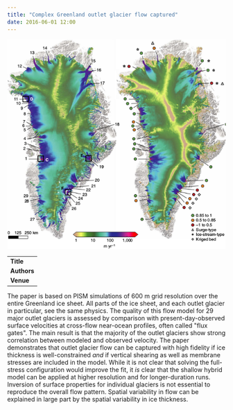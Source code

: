 ```yaml
---
title: "Complex Greenland outlet glacier flow captured"
date: 2016-06-01 12:00
---
```


![](/img/applications/aschwandenetal2016.png)


||
|-
| **Title** | [Complex Greenland outlet glacier flow captured](http://dx.doi.org/10.1038/ncomms10524) |
| **Authors** | [A. Aschwanden](http://glaciers.gi.alaska.edu/people/aschwanden), M. Fahnestock, and M. Truffer |
| **Venue** |  [Nature Communications](http://www.nature.com/ncomms/)  |

The paper is based on PISM simulations of 600 m grid resolution over the entire Greenland ice sheet. All parts of the ice sheet, and each outlet glacier in particular, see the same physics. The quality of this flow model for 29 major outlet glaciers is assessed by comparison with present-day-observed surface velocities at cross-flow near-ocean profiles, often called "flux gates". The main result is that the majority of the outlet glaciers show strong correlation between modeled and observed velocity. The paper demonstrates that outlet glacier flow can be captured with high fidelity if ice thickness is well-constrained *and* if vertical shearing as well as membrane stresses are included in the model. While it is not clear that solving the full-stress configuration would improve the fit, it *is* clear that the shallow hybrid model can be applied at higher resolution and for longer-duration runs. Inversion of surface properties for individual glaciers is not essential to reproduce the overall flow pattern. Spatial variability in flow can be explained in large part by the spatial variability in ice thickness.

